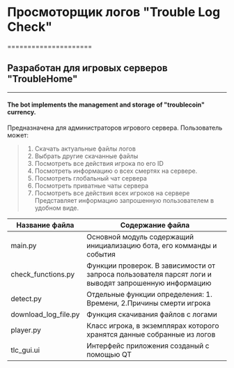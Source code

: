 # Просмоторщик логов "Trouble Log Check"
=====================
## Разработан для игровых серверов "TroubleHome"
-----------------------------------
#### The bot implements the management and storage of "troublecoin" currency.

Предназначена для администраторов игрового сервера.
Пользователь может:
>1. Скачать актуальные файлы логов
>2. Выбрать другие скачанные файлы
>2. Посмотреть все действия игрока по его ID
>3. Посмотреть информацию о всех смертях на сервере.
>4. Посмотреть глобальный чат сервера
>5. Посмотреть приватные чаты сервера
>6. Посмотреть все действия всех игроков на сервере
Представляет информацию запрошенную пользователем в удобном виде.

Название файла  		| Содержание файла
------------------------|----------------------
main.py       			| Основной модуль содержащий инициализацию бота, его комманды и события
check_functions.py 		| Функции проверок. В зависимости от запроса пользователя парсят логи и выводят запрошенную информацию
detect.py           	| Отдельные функции определения: 1. Времени, 2.Причины смерти игрока
download_log_file.py    | Функция скачивания файлов с логами
player.py               | Класс игрока, в экземплярах которого хранятся данные собранные из логов
tlc_gui.ui              | Интерфейс приложения созданый с помощью QT

